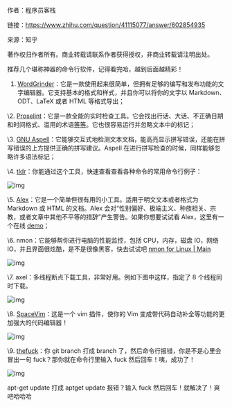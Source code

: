 作者：程序员客栈

链接：https://www.zhihu.com/question/41115077/answer/602854935

来源：知乎

著作权归作者所有。商业转载请联系作者获得授权，非商业转载请注明出处。

推荐几个堪称神器的命令行软件，记得看完哈，越到后面越精彩！

1. [WordGrinder](http://link.zhihu.com/?target=https%3A//cowlark.com/wordgrinder/)：它是一款使用起来很简单，但拥有足够的编写和发布功能的文字编辑器。它支持基本的格式和样式，并且你可以将你的文字以 Markdown、ODT、LaTeX 或者 HTML 等格式导出；

\2. [Proselint](http://link.zhihu.com/?target=http%3A//proselint.com/)：它是一款全能的实时检查工具。它会找出行话、大话、不正确日期和时间格式、滥用的术语[等等](http://link.zhihu.com/?target=http%3A//proselint.com/checks/)。它也很容易运行并忽略文本中的标记；

\3. [GNU Aspell](http://link.zhihu.com/?target=http%3A//aspell.net/)：它能够交互式地检测文本文档，能高亮显示拼写错误，还能在拼写错误的上方提供正确的拼写建议。Aspell 在进行拼写检查的时候，同样能够忽略许多语法标记；

\4. [tldr](http://link.zhihu.com/?target=https%3A//github.com/tldr-pages/tldr)：你能通过这个工具，快速查看查看各种命令的常用命令行例子：

![img](https://ws2.sinaimg.cn/large/006tNc79ly1g2okcmaobtj30go0cewfj.jpg)

\5. [Alex](http://link.zhihu.com/?target=https%3A//github.com/get-alex/alex)：它是一个简单但很有用的小工具。适用于明文文本或者格式为 Markdown 或 HTML 的文档。Alex 会对“性别偏好、极端主义、种族相关、宗教，或者文章中其他不平等的措辞”产生警告。如果你想要试试看 Alex，这里有一个在线 [demo](http://link.zhihu.com/?target=https%3A//alexjs.com/%23demo)；

\6. nmon：它能够帮你进行电脑的性能监控，包括 CPU，内存，磁盘 IO，网络 IO，并且界面很炫酷，是不是很像黑客，快去试试吧 [nmon for Linux | Main](http://link.zhihu.com/?target=http%3A//nmon.sourceforge.net/pmwiki.php)

![img](https://ws4.sinaimg.cn/large/006tNc79ly1g2okcna92dj30go0h3dj5.jpg)

\7. axel：多线程断点下载工具，非常好用。例如下图中这样，指定了 8 个线程同时下载。

![img](https://ws1.sinaimg.cn/large/006tNc79ly1g2okcnpywtj30go0b60uv.jpg)

\8. [SpaceVim](http://link.zhihu.com/?target=https%3A//github.com/SpaceVim/SpaceVim)：这是一个 vim 插件，使你的 Vim 变成带代码自动补全等功能的更加强大的代码编辑器！

![img](https://ws3.sinaimg.cn/large/006tNc79ly1g2okcmzojzj30go09e3zj.jpg)

\9. [thefuck](http://link.zhihu.com/?target=https%3A//github.com/nvbn/thefuck)：你 git branch 打成 branch 了，然后命令行报错，你是不是心里会冒出一句 fuck？那你就在命令行里输入 fuck 然后回车！咦，成功了！

![img](https://ws4.sinaimg.cn/large/006tNc79ly1g2okcmjshwj30go09ct8h.jpg)

apt-get update 打成 aptget update 报错？输入 fuck 然后回车！就解决了！爽吧哈哈哈